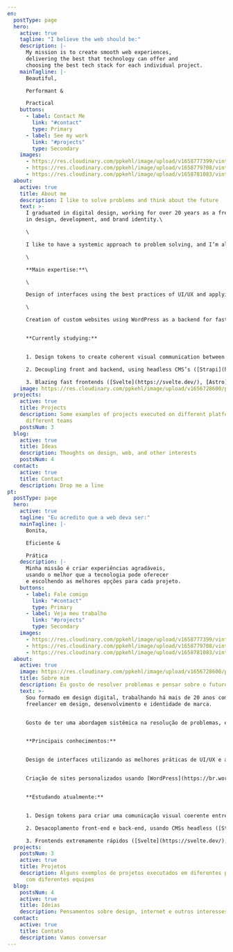 ```yaml
---
en:
  postType: page
  hero:
    active: true
    tagline: "I believe the web should be:"
    description: |-
      My mission is to create smooth web experiences, 
      delivering the best that technology can offer and 
      choosing the best tech stack for each individual project.
    mainTagline: |-
      Beautiful,

      Performant &

      Practical
    buttons:
      - label: Contact Me
        link: "#contact"
        type: Primary
      - label: See my work
        link: "#projects"
        type: Secondary
    images:
      - https://res.cloudinary.com/ppkehl/image/upload/v1658777399/vintage-eye_ww0y4t.webp
      - https://res.cloudinary.com/ppkehl/image/upload/v1658779708/vintage-brain_posxok.webp
      - https://res.cloudinary.com/ppkehl/image/upload/v1658781083/vintage-heart_rd5edv.webp
  about:
    active: true
    title: About me
    description: I like to solve problems and think about the future
    text: >-
      I graduated in digital design, working for over 20 years as a freelancer
      in design, development, and brand identity.\

      \

      I like to have a systemic approach to problem solving, and I’m always studying what is new in the field of technology.\

      \

      **Main expertise:**\

      \

      Design of interfaces using the best practices of UI/UX and applying the concept of design tokens for scalable development in different platforms/products.\

      \

      Creation of custom websites using WordPress as a backend for fast and efficient results.


      **Currently studying:**


      1. Design tokens to create coherent visual communication between teams and products ([Style Dictionary](https://amzn.github.io/style-dictionary), [Figma Tokens](https://www.figmatokens.com/))

      2. Decoupling front and backend, using headless CMS’s ([Strapi](https://strapi.io/), [Payload CMS](https://payloadcms.com/), [Netlify CMS](https://www.netlifycms.org/)  and other headless CMS’s)

      3. Blazing fast frontends ([Svelte](https://svelte.dev/), [Astro](https://astro.build/))
    image: https://res.cloudinary.com/ppkehl/image/upload/v1656728600/pedro-kehl-400_xd6bmu.webp
  projects:
    active: true
    title: Projects
    description: Some examples of projects executed on different platforms with
      different teams
    postsNum: 3
  blog:
    active: true
    title: Ideas
    description: Thoughts on design, web, and other interests
    postsNum: 4
  contact:
    active: true
    title: Contact
    description: Drop me a line
pt:
  postType: page
  hero:
    active: true
    tagline: "Eu acredito que a web deva ser:"
    mainTagline: |-
      Bonita,

      Eficiente &

      Prática
    description: |-
      Minha missão é criar experiências agradáveis, 
      usando o melhor que a tecnologia pode oferecer 
      e escolhendo as melhores opções para cada projeto.
    buttons:
      - label: Fale comigo
        link: "#contact"
        type: Primary
      - label: Veja meu trabalho
        link: "#projects"
        type: Secondary
    images:
      - https://res.cloudinary.com/ppkehl/image/upload/v1658777399/vintage-eye_ww0y4t.webp
      - https://res.cloudinary.com/ppkehl/image/upload/v1658779708/vintage-brain_posxok.webp
      - https://res.cloudinary.com/ppkehl/image/upload/v1658781083/vintage-heart_rd5edv.webp
  about:
    active: true
    image: https://res.cloudinary.com/ppkehl/image/upload/v1656728600/pedro-kehl-400_xd6bmu.webp
    title: Sobre mim
    description: Eu gosto de resolver problemas e pensar sobre o futuro
    text: >-
      Sou formado em design digital, trabalhando há mais de 20 anos como
      freelancer em design, desenvolvimento e identidade de marca.


      Gosto de ter uma abordagem sistêmica na resolução de problemas, e estou sempre estudando o que há de novo na área de tecnologia.


      **Principais conhecimentos:**


      Design de interfaces utilizando as melhores práticas de UI/UX e aplicando o conceito de design tokens para desenvolvimento escalável em diferentes plataformas/produtos.


      Criação de sites personalizados usando [WordPress](https://br.wordpress.org/) como backend para resultados rápidos e eficientes.


      **Estudando atualmente:**


      1. Design tokens para criar uma comunicação visual coerente entre times e produtos ([Style Dictionar](https://amzn.github.io/style-dictionary)y, [Figma Tokens](https://www.figmatokens.com/))

      2. Desacoplamento front-end e back-end, usando CMSs headless ([Strapi](https://strapi.io/), [Payload CMS](https://payloadcms.com/), [Netlify CMS](https://www.netlifycms.org/)  e outros CMSs headless)

      3. Frontends extremamente rápidos ([Svelte](https://svelte.dev/), [Astro](https://astro.build/))
  projects:
    postsNum: 3
    active: true
    title: Projetos
    description: Alguns exemplos de projetos executados em diferentes plataformas
      com diferentes equipes
  blog:
    postsNum: 4
    active: true
    title: Ideias
    description: Pensamentos sobre design, internet e outros interesses
  contact:
    active: true
    title: Contato
    description: Vamos conversar
---
```

